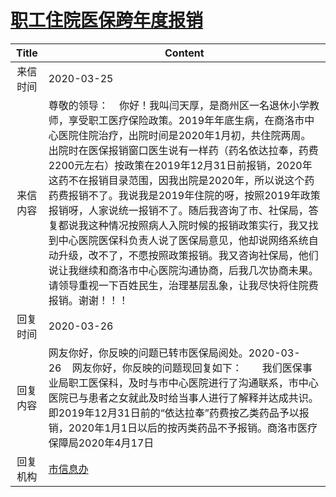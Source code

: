 # <a href="http://www.shangluo.gov.cn/zmhd/ldxxxx.jsp?urltype=leadermail.LeaderMailContentUrl&wbtreeid=1112&leadermailid=5744">职工住院医保跨年度报销</a>
|Title|Content|
|:---:|---|
|来信时间|2020-03-25|
|来信内容|尊敬的领导：    你好！我叫闫天厚，是商州区一名退休小学教师，享受职工医疗保险政策。2019年年底生病，在商洛市中心医院住院治疗，出院时间是2020年1月初，共住院两周。出院时在医保报销窗口医生说有一样药（药名依达拉奉，药费2200元左右）按政策在2019年12月31日前报销，2020年这药不在报销目录范围，因我出院是2020年，所以说这个药药费报销不了。我说我是2019年住院的呀，按照2019年政策报销呀，人家说统一报销不了。随后我咨询了市、社保局，答复都说我这种情况按照病人入院时候的报销政策实行，我又找到中心医院医保科负责人说了医保局意见，他却说网络系统自动升级，改不了，不愿按照政策报销。我又咨询社保局，他们说让我继续和商洛市中心医院沟通协商，后我几次协商未果。请领导重视一下百姓民生，治理基层乱象，让我尽快将住院费报销。谢谢！！！|
|回复时间|2020-03-26|
|回复内容|网友你好，你反映的问题已转市医保局阅处。2020-03-26    网友你好，你反映的问题现回复如下：　　我们医保事业局职工医保科，及时与市中心医院进行了沟通联系，市中心医院已与患者之女就此及时给当事人进行了解释并达成共识。即2019年12月31日前的“依达拉奉”药费按乙类药品予以报销，2020年1月1日以后的按丙类药品不予报销。商洛市医疗保障局2020年4月17日|
|回复机构|<a href="../../categories/agencies/市信息办.md">市信息办</a>|